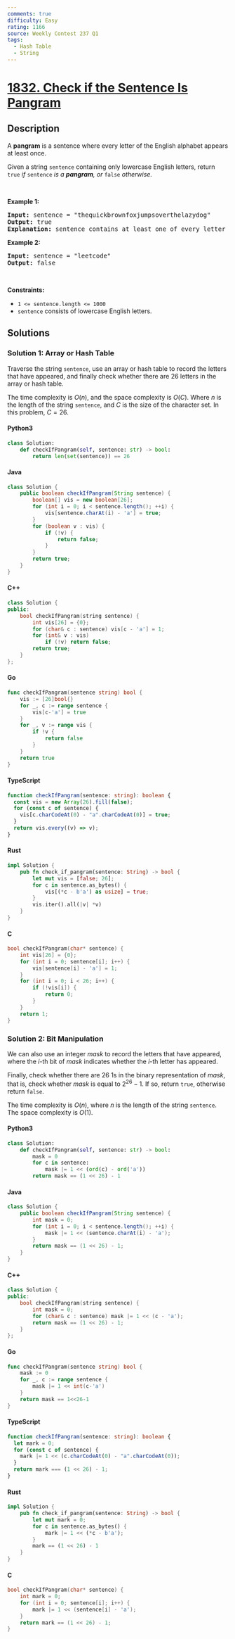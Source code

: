 ```yaml
---
comments: true
difficulty: Easy
rating: 1166
source: Weekly Contest 237 Q1
tags:
  - Hash Table
  - String
---
```


<!-- problem:start -->

# [1832. Check if the Sentence Is Pangram](https://leetcode.com/problems/check-if-the-sentence-is-pangram)

## Description

<!-- description:start -->

<p>A <strong>pangram</strong> is a sentence where every letter of the English alphabet appears at least once.</p>

<p>Given a string <code>sentence</code> containing only lowercase English letters, return<em> </em><code>true</code><em> if </em><code>sentence</code><em> is a <strong>pangram</strong>, or </em><code>false</code><em> otherwise.</em></p>

<p>&nbsp;</p>
<p><strong class="example">Example 1:</strong></p>

<pre>
<strong>Input:</strong> sentence = &quot;thequickbrownfoxjumpsoverthelazydog&quot;
<strong>Output:</strong> true
<strong>Explanation:</strong> sentence contains at least one of every letter of the English alphabet.
</pre>

<p><strong class="example">Example 2:</strong></p>

<pre>
<strong>Input:</strong> sentence = &quot;leetcode&quot;
<strong>Output:</strong> false
</pre>

<p>&nbsp;</p>
<p><strong>Constraints:</strong></p>

<ul>
	<li><code>1 &lt;= sentence.length &lt;= 1000</code></li>
	<li><code>sentence</code> consists of lowercase English letters.</li>
</ul>

<!-- description:end -->

## Solutions

<!-- solution:start -->

### Solution 1: Array or Hash Table

Traverse the string `sentence`, use an array or hash table to record the letters that have appeared, and finally check whether there are $26$ letters in the array or hash table.

The time complexity is $O(n)$, and the space complexity is $O(C)$. Where $n$ is the length of the string `sentence`, and $C$ is the size of the character set. In this problem, $C = 26$.

<!-- tabs:start -->

#### Python3

```python
class Solution:
    def checkIfPangram(self, sentence: str) -> bool:
        return len(set(sentence)) == 26
```

#### Java

```java
class Solution {
    public boolean checkIfPangram(String sentence) {
        boolean[] vis = new boolean[26];
        for (int i = 0; i < sentence.length(); ++i) {
            vis[sentence.charAt(i) - 'a'] = true;
        }
        for (boolean v : vis) {
            if (!v) {
                return false;
            }
        }
        return true;
    }
}
```

#### C++

```cpp
class Solution {
public:
    bool checkIfPangram(string sentence) {
        int vis[26] = {0};
        for (char& c : sentence) vis[c - 'a'] = 1;
        for (int& v : vis)
            if (!v) return false;
        return true;
    }
};
```

#### Go

```go
func checkIfPangram(sentence string) bool {
	vis := [26]bool{}
	for _, c := range sentence {
		vis[c-'a'] = true
	}
	for _, v := range vis {
		if !v {
			return false
		}
	}
	return true
}
```

#### TypeScript

```ts
function checkIfPangram(sentence: string): boolean {
  const vis = new Array(26).fill(false);
  for (const c of sentence) {
    vis[c.charCodeAt(0) - "a".charCodeAt(0)] = true;
  }
  return vis.every((v) => v);
}
```

#### Rust

```rust
impl Solution {
    pub fn check_if_pangram(sentence: String) -> bool {
        let mut vis = [false; 26];
        for c in sentence.as_bytes() {
            vis[(*c - b'a') as usize] = true;
        }
        vis.iter().all(|v| *v)
    }
}
```

#### C

```c
bool checkIfPangram(char* sentence) {
    int vis[26] = {0};
    for (int i = 0; sentence[i]; i++) {
        vis[sentence[i] - 'a'] = 1;
    }
    for (int i = 0; i < 26; i++) {
        if (!vis[i]) {
            return 0;
        }
    }
    return 1;
}
```

<!-- tabs:end -->

<!-- solution:end -->

<!-- solution:start -->

### Solution 2: Bit Manipulation

We can also use an integer $mask$ to record the letters that have appeared, where the $i$-th bit of $mask$ indicates whether the $i$-th letter has appeared.

Finally, check whether there are $26$ $1$s in the binary representation of $mask$, that is, check whether $mask$ is equal to $2^{26} - 1$. If so, return `true`, otherwise return `false`.

The time complexity is $O(n)$, where $n$ is the length of the string `sentence`. The space complexity is $O(1)$.

<!-- tabs:start -->

#### Python3

```python
class Solution:
    def checkIfPangram(self, sentence: str) -> bool:
        mask = 0
        for c in sentence:
            mask |= 1 << (ord(c) - ord('a'))
        return mask == (1 << 26) - 1
```

#### Java

```java
class Solution {
    public boolean checkIfPangram(String sentence) {
        int mask = 0;
        for (int i = 0; i < sentence.length(); ++i) {
            mask |= 1 << (sentence.charAt(i) - 'a');
        }
        return mask == (1 << 26) - 1;
    }
}
```

#### C++

```cpp
class Solution {
public:
    bool checkIfPangram(string sentence) {
        int mask = 0;
        for (char& c : sentence) mask |= 1 << (c - 'a');
        return mask == (1 << 26) - 1;
    }
};
```

#### Go

```go
func checkIfPangram(sentence string) bool {
	mask := 0
	for _, c := range sentence {
		mask |= 1 << int(c-'a')
	}
	return mask == 1<<26-1
}
```

#### TypeScript

```ts
function checkIfPangram(sentence: string): boolean {
  let mark = 0;
  for (const c of sentence) {
    mark |= 1 << (c.charCodeAt(0) - "a".charCodeAt(0));
  }
  return mark === (1 << 26) - 1;
}
```

#### Rust

```rust
impl Solution {
    pub fn check_if_pangram(sentence: String) -> bool {
        let mut mark = 0;
        for c in sentence.as_bytes() {
            mark |= 1 << (*c - b'a');
        }
        mark == (1 << 26) - 1
    }
}
```

#### C

```c
bool checkIfPangram(char* sentence) {
    int mark = 0;
    for (int i = 0; sentence[i]; i++) {
        mark |= 1 << (sentence[i] - 'a');
    }
    return mark == (1 << 26) - 1;
}
```

<!-- tabs:end -->

<!-- solution:end -->

<!-- problem:end -->
